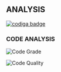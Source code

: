 ## ANALYSIS
<a href="https://app.codiga.io/public/user/github/NITHISH1126">
   <img src="https://api.codiga.io/public/badge/user/github/NITHISH1126?style=light" alt="codiga badge" />
</a>

### CODE ANALYSIS
![Code Grade](https://api.codiga.io/project/31451/status/svg)

![Code Quality](https://api.codiga.io/project/31451/score/svg)

